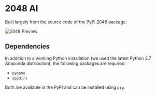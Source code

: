 # 2048 AI

Built largely from the source code of the [PyPI 2048 package](https://github.com/quantum5/2048).

![2048 Preview](https://guanzhong.ca/assets/projects/2048-2fd91615603e0f5fed0299df4524c4494968c7b1d762cbb0209354cfa2215639.png)

## Dependencies

In addition to a working Python installation (we used the latest Python 3.7 Anaconda distribution), the following
packages are required:
* `pygame`
* `appdirs`

Both are available in the PyPI and can be installed using `pip`.
